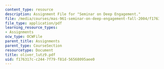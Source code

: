 ```yaml
---
content_type: resource
description: Assignment File for "Seminar on Deep Engagement."
file: /media/courses/mas-961-seminar-on-deep-engagement-fall-2004/f176317cc2447f79f81d56568095aee0_oliver_lutz9.pdf
file_type: application/pdf
learning_resource_types:
- Assignments
ocw_type: OCWFile
parent_title: Assignments
parent_type: CourseSection
resourcetype: Document
title: oliver_lutz9.pdf
uid: f176317c-c244-7f79-f81d-56568095aee0
---
```

